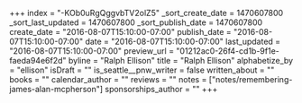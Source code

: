 +++
index = "-KOb0uRgQggvbTV2olZ5"
_sort_create_date = 1470607800
_sort_last_updated = 1470607800
_sort_publish_date = 1470607800
create_date = "2016-08-07T15:10:00-07:00"
publish_date = "2016-08-07T15:10:00-07:00"
date = "2016-08-07T15:10:00-07:00"
last_updated = "2016-08-07T15:10:00-07:00"
preview_url = "01212ac0-26f4-cd1b-9f1e-faeda94e6f2d"
byline = "Ralph Ellison"
title = "Ralph Ellison"
alphabetize_by = "ellison"
isDraft = ""
is_seattle__pnw_writer = false
written_about = ""
books = ""
calendar_author = ""
reviews = ""
notes = ["notes/remembering-james-alan-mcpherson"]
sponsorships_author = ""
+++
